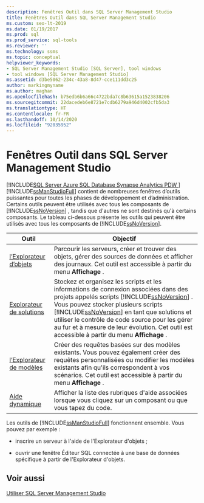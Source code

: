 ```yaml
---
description: Fenêtres Outil dans SQL Server Management Studio
title: Fenêtres Outil dans SQL Server Management Studio
ms.custom: seo-lt-2019
ms.date: 01/19/2017
ms.prod: sql
ms.prod_service: sql-tools
ms.reviewer: ''
ms.technology: ssms
ms.topic: conceptual
helpviewer_keywords:
- SQL Server Management Studio [SQL Server], tool windows
- tool windows [SQL Server Management Studio]
ms.assetid: d3be5062-234c-43a8-8d47-cce111dd3c25
author: markingmyname
ms.author: maghan
ms.openlocfilehash: b75edb6b6a66c4722bda7c8b63615a1523838206
ms.sourcegitcommit: 22dacedeb6e8721e7cdb6279a946d4002cfb5da3
ms.translationtype: HT
ms.contentlocale: fr-FR
ms.lasthandoff: 10/14/2020
ms.locfileid: "92035952"
---
```

# <a name="tool-windows-in-sql-server-management-studio"></a>Fenêtres Outil dans SQL Server Management Studio
[!INCLUDE[SQL Server Azure SQL Database Synapse Analytics PDW ](../includes/applies-to-version/sql-asdb-asdbmi-asa-pdw.md)]
[!INCLUDE[ssManStudioFull](../includes/ssmanstudiofull-md.md)] contient de nombreuses fenêtres d’outils puissantes pour toutes les phases de développement et d’administration. Certains outils peuvent être utilisés avec tous les composants de [!INCLUDE[ssNoVersion](../includes/ssnoversion-md.md)] , tandis que d'autres ne sont destinés qu'à certains composants. Le tableau ci-dessous présente les outils qui peuvent être utilisés avec tous les composants de [!INCLUDE[ssNoVersion](../includes/ssnoversion-md.md)].  
  
|Outil|Objectif|  
|-|-|   
|[l’Explorateur d’objets](../ssms/object/object-explorer.md)|Parcourir les serveurs, créer et trouver des objets, gérer des sources de données et afficher des journaux. Cet outil est accessible à partir du menu **Affichage** .|  
|[Explorateur de solutions](../ssms/solution/solution-explorer.md)|Stockez et organisez les scripts et les informations de connexion associées dans des projets appelés scripts [!INCLUDE[ssNoVersion](../includes/ssnoversion-md.md)] . Vous pouvez stocker plusieurs scripts [!INCLUDE[ssNoVersion](../includes/ssnoversion-md.md)] en tant que solutions et utiliser le contrôle de code source pour les gérer au fur et à mesure de leur évolution. Cet outil est accessible à partir du menu **Affichage** .|  
|[l’Explorateur de modèles](../ssms/template/template-explorer.md)|Créer des requêtes basées sur des modèles existants. Vous pouvez également créer des requêtes personnalisées ou modifier les modèles existants afin qu'ils correspondent à vos scénarios. Cet outil est accessible à partir du menu **Affichage** .|  
|[Aide dynamique](../ssms/user-assistance-in-sql-server-management-studio.md)|Afficher la liste des rubriques d'aide associées lorsque vous cliquez sur un composant ou que vous tapez du code.|  
  
Les outils de [!INCLUDE[ssManStudioFull](../includes/ssmanstudiofull-md.md)] fonctionnent ensemble. Vous pouvez par exemple :  
  
-   inscrire un serveur à l'aide de l'Explorateur d'objets ;  
  
-   ouvrir une fenêtre Éditeur SQL connectée à une base de données spécifique à partir de l'Explorateur d'objets.  
  
## <a name="see-also"></a>Voir aussi  
[Utiliser SQL Server Management Studio](./sql-server-management-studio-ssms.md)  
